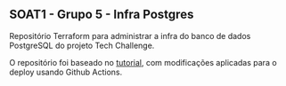 ## SOAT1 - Grupo 5 - Infra Postgres
Repositório Terraform para administrar a infra do banco de dados PostgreSQL do projeto Tech Challenge.

O repositório foi baseado no [tutorial](https://developer.hashicorp.com/terraform/tutorials/aws/aws-rds), com modificações aplicadas para o deploy usando Github Actions.